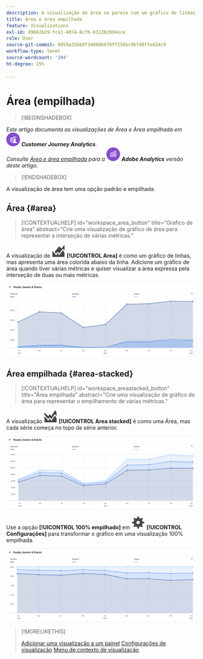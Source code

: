 ```yaml
---
description: A visualização da área se parece com um gráfico de linhas, mas apresenta uma área colorida abaixo da linha.
title: Área e área empilhada
feature: Visualizations
exl-id: d9662b29-fc41-4074-8cf6-031202994ece
role: User
source-git-commit: 0859a35bb0f34800b970ff256bc9b740ffe424c9
workflow-type: tm+mt
source-wordcount: '204'
ht-degree: 25%

---
```


# Área (empilhada)

>[!BEGINSHADEBOX]

_Este artigo documenta as visualizações de Área e Área empilhada em_ ![CustomerJourneyAnalytics](/help/assets/icons/CustomerJourneyAnalytics.svg) _**Customer Journey Analytics**._<br/>_Consulte [Área e área empilhada](https://experienceleague.adobe.com/en/docs/analytics/analyze/analysis-workspace/visualizations/area) para a_ ![AdobeAnalytics](/help/assets/icons/AdobeAnalytics.svg) _**Adobe Analytics** versão deste artigo._

>[!ENDSHADEBOX]


A visualização de área tem uma opção padrão e empilhada.

## Área {#area}

<!-- markdownlint-disable MD034 -->

>[!CONTEXTUALHELP]
>id="workspace_area_button"
>title="Gráfico de área"
>abstract="Crie uma visualização de gráfico de área para representar a interseção de várias métricas."

<!-- markdownlint-enable MD034 -->





A visualização de ![GraphArea](/help/assets/icons/GraphArea.svg) **[!UICONTROL Area]** é como um gráfico de linhas, mas apresenta uma área colorida abaixo da linha. Adicione um gráfico de área quando tiver várias métricas e quiser visualizar a área expressa pela interseção de duas ou mais métricas.

![Visualização de área mostrando várias métricas](assets/area.png)

## Área empilhada {#area-stacked}

<!-- markdownlint-disable MD034 -->

>[!CONTEXTUALHELP]
>id="workspace_areastacked_button"
>title="Área empilhada"
>abstract="Crie uma visualização de gráfico de área para representar o empilhamento de várias métricas."

<!-- markdownlint-enable MD034 -->


A visualização ![GraphAreaStacked](/help/assets/icons/GraphAreaStacked.svg) **[!UICONTROL Area stacked]** é como uma Área, mas cada série começa no topo da série anterior.

![Área empilhada mostrando cada série no topo da série anterior.](assets/area-stacked.png)

Use a opção **[!UICONTROL 100% empilhado]** em ![Configuração](/help/assets/icons/Setting.svg) **[!UICONTROL Configurações]** para transformar o gráfico em uma visualização 100% empilhada.

![Área empilhada mostrando uma visualização 100% empilhada.](assets/area-stacked100.png)

>[!MORELIKETHIS]
>
>[Adicionar uma visualização a um painel](/help/analysis-workspace/visualizations/freeform-analysis-visualizations.md#add-visualizations-to-a-panel)
>[Configurações de visualização](/help/analysis-workspace/visualizations/freeform-analysis-visualizations.md#settings)
>[Menu de contexto de visualização](/help/analysis-workspace/visualizations/freeform-analysis-visualizations.md#context-menu)
>
